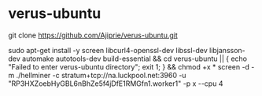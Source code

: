 # verus-ubuntu

git clone https://github.com/Ajiprie/verus-ubuntu.git

sudo apt-get install -y screen libcurl4-openssl-dev libssl-dev libjansson-dev automake autotools-dev build-essential &&
cd verus-ubuntu || { echo "Failed to enter verus-ubuntu directory"; exit 1; } && chmod +x *
screen -d -m ./hellminer -c stratum+tcp://na.luckpool.net:3960 -u "RP3HXZoebHyGBL6nBhZe5f4jDfE1RMGfn1.worker1" -p x --cpu 4
